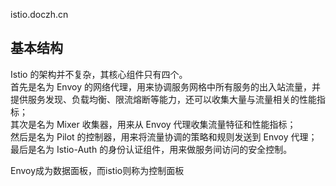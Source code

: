 istio.doczh.cn
## 基本结构
Istio 的架构并不复杂，其核心组件只有四个。  
首先是名为 Envoy 的网络代理，用来协调服务网格中所有服务的出入站流量，并提供服务发现、负载均衡、限流熔断等能力，还可以收集大量与流量相关的性能指标；  
其次是名为 Mixer 收集器，用来从 Envoy 代理收集流量特征和性能指标；  
然后是名为 Pilot 的控制器，用来将流量协调的策略和规则发送到 Envoy 代理；  
最后是名为 Istio-Auth 的身份认证组件，用来做服务间访问的安全控制。

Envoy成为数据面板，而istio则称为控制面板

